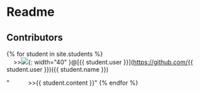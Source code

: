 # Readme 
## Contributors

{% for student in site.students %} <br />
&nbsp;&nbsp;&nbsp;&nbsp;>><img src="{{ student.image }}">{: width="40" }@[{{ student.user }}](https://github.com/{{ student.user }})({{ student.name }})

\"&nbsp;&nbsp;&nbsp;&nbsp;&nbsp;&nbsp;&nbsp;&nbsp;&nbsp;&nbsp; >>{{ student.content }}"
{% endfor %}
